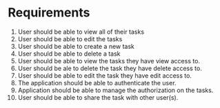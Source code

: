 # Requirements

1. User should be able to view all of their tasks
2. User should be able to edit the tasks
3. User should be able to create a new task
4. User should be able to delete a task
5. User should be able to view the tasks they have view access to.
6. User should be ale to delete the task they have delete access to.
7. User should be able to edit the task they have edit access to.
8. The application should be able to authenticate the user.
9. Application should be able to manage the authorization on the tasks.
10. User should be able to share the task with other user(s).
